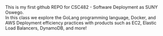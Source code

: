 This is my first github REPO for CSC482 - Software Deployment as SUNY Oswego. <br>
In this class we explore the GoLang programming language, Docker, and AWS Deployment efficiency practices with products such as EC2, Elastic Load Balancers, DynamoDB, and more!
